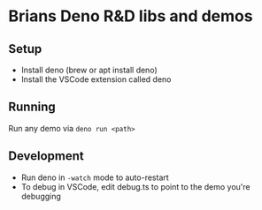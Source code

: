 # Brians Deno R&D libs and demos

## Setup

- Install deno (brew or apt install deno)
- Install the VSCode extension called deno

## Running

Run any demo via `deno run <path>`

## Development

- Run deno in `-watch` mode to auto-restart
- To debug in VSCode, edit debug.ts to point to the demo you're debugging
